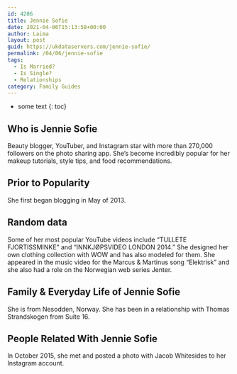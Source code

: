 ```yaml
---
id: 4206
title: Jennie Sofie
date: 2021-04-06T15:13:58+00:00
author: Laima
layout: post
guid: https://ukdataservers.com/jennie-sofie/
permalink: /04/06/jennie-sofie
tags:
  - Is Married?
  - Is Single?
  - Relationships
category: Family Guides
---
```


* some text
{: toc}


## Who is Jennie Sofie
                  
                  
                  
Beauty blogger, YouTuber, and Instagram star with more than 270,000 followers on the photo sharing app. She&#8217;s become incredibly popular for her makeup tutorials, style tips, and food recommendations.
                  
              
            
              
            
                
                
                
## Prior to Popularity
                  
                  
                  
She first began blogging in May of 2013.
                  
              
            
              
            
                
                
                
## Random data
                  
                  
                  
Some of her most popular YouTube videos include &#8220;TULLETE FJORTISSMINKE&#8221; and &#8220;INNKJØPSVIDEO LONDON 2014.&#8221; She designed her own clothing collection with WOW and has also modeled for them. She appeared in the music video for the Marcus & Martinus song &#8220;Elektrisk&#8221; and she also had a role on the Norwegian web series Jenter.
                  
              
            
              
            
                
                
                
## Family & Everyday Life of Jennie Sofie
                  
                  
                  
She is from Nesodden, Norway. She has been in a relationship with Thomas Strandskogen from Suite 16. 
                  
              
            
              
            
                
                
                
## People Related With Jennie Sofie
                  
                  
                  
In October 2015, she met and posted a photo with Jacob Whitesides to her Instagram account.
                  
              
            
              
            
                
              
            
              
              
            
            
              
            
          
          
          